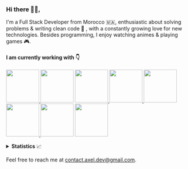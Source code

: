 ### Hi there 👋🏽,

I'm a Full Stack Developer from Morocco 🇲🇦, enthusiastic about solving problems & writing clean code :rainbow: , with a constantly growing love for new technologies. Besides programming, I enjoy watching animes & playing games :video_game:.

#### I am currently working with 👇

<a href="https://angular.io/" taget="_blank"><img src="https://i0.wp.com/stickykart.com/wp-content/uploads/2017/01/sticker900x900.png?resize=350%2C350&ssl=1" width="90" height="90" />
<a href="https://firebase.google.com/" taget="_blank"><img src="https://firebaseopensource.com/logo-small.png" width="90" height="90" /></a>
<a href="https://reactjs.org/" taget="_blank"><img src="https://res.cloudinary.com/practicaldev/image/fetch/s--VHkumAEb--/c_limit,f_auto,fl_progressive,q_80,w_375/https://dev-to-uploads.s3.amazonaws.com/uploads/badge/badge_image/26/react-sticker.png" width="90" height="90" />
<a href="https://nodejs.org/en/" taget="_blank"><img src="https://res.cloudinary.com/practicaldev/image/fetch/s--JEjbOLD1--/c_limit,f_auto,fl_progressive,q_80,w_375/https://dev-to-uploads.s3.amazonaws.com/uploads/badge/badge_image/23/node-sticker.png" width="90" height="90" />
<a href="https://www.php.net/" taget="_blank"><img src="https://devstickers.com/assets/img/pro/n72z.png" width="90" height="90" />
<a href="https://www.python.org/" taget="_blank"><img src="https://devstickers.com/assets/img/pro/p3jo.png" width="90" height="90" />
<a href="https://git-scm.com/" taget="_blank"><img src="https://res.cloudinary.com/practicaldev/image/fetch/s--ytlCYKyP--/c_limit,f_auto,fl_progressive,q_80,w_375/https://dev-to-uploads.s3.amazonaws.com/uploads/badge/badge_image/22/git-sticker.png" width="90" height="90" /></a>
<a href="https://git-scm.com/" taget="_blank"><img src="https://devstickers.com/assets/img/pro/saxu.png" width="90" height="90" /></a>

<details>
  <summary><b>Statistics</b> 📈</summary>

  <div align="center">

  [![AXeL's github stats](https://github-readme-stats.vercel.app/api?username=axel-dev&count_private=true&show_icons=true&hide_border=true)](https://github.com/AXeL-dev)

  </div>
</details>

Feel free to reach me at [contact.axel.dev@gmail.com](mailto:contact.axel.dev@gmail.com).
